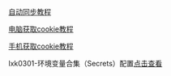[自动同步教程](https://github.com/inoyna111/jd28/blob/master/backUp/tongbu.md)






[电脑获取cookie教程](https://github.com/inoyna111/jd28/blob/master/backUp/GetJdCookie2.md)


[手机获取cookie教程](https://github.com/inoyna111/jd28/blob/master/backUp/GetJdCookie3.md)

lxk0301-环境变量合集（Secrets）配置[点击查看](https://github.com/inoyna111/jd28/blob/master/githubAction.md)
